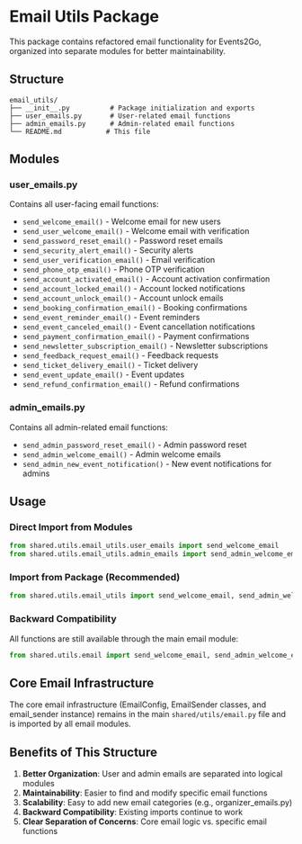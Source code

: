# Email Utils Package

This package contains refactored email functionality for Events2Go, organized into separate modules for better maintainability.

## Structure

```
email_utils/
├── __init__.py          # Package initialization and exports
├── user_emails.py       # User-related email functions
├── admin_emails.py      # Admin-related email functions
└── README.md           # This file
```

## Modules

### user_emails.py
Contains all user-facing email functions:
- `send_welcome_email()` - Welcome email for new users
- `send_user_welcome_email()` - Welcome email with verification
- `send_password_reset_email()` - Password reset emails
- `send_security_alert_email()` - Security alerts
- `send_user_verification_email()` - Email verification
- `send_phone_otp_email()` - Phone OTP verification
- `send_account_activated_email()` - Account activation confirmation
- `send_account_locked_email()` - Account locked notifications
- `send_account_unlock_email()` - Account unlock emails
- `send_booking_confirmation_email()` - Booking confirmations
- `send_event_reminder_email()` - Event reminders
- `send_event_canceled_email()` - Event cancellation notifications
- `send_payment_confirmation_email()` - Payment confirmations
- `send_newsletter_subscription_email()` - Newsletter subscriptions
- `send_feedback_request_email()` - Feedback requests
- `send_ticket_delivery_email()` - Ticket delivery
- `send_event_update_email()` - Event updates
- `send_refund_confirmation_email()` - Refund confirmations

### admin_emails.py
Contains all admin-related email functions:
- `send_admin_password_reset_email()` - Admin password reset
- `send_admin_welcome_email()` - Admin welcome emails
- `send_admin_new_event_notification()` - New event notifications for admins

## Usage

### Direct Import from Modules
```python
from shared.utils.email_utils.user_emails import send_welcome_email
from shared.utils.email_utils.admin_emails import send_admin_welcome_email
```

### Import from Package (Recommended)
```python
from shared.utils.email_utils import send_welcome_email, send_admin_welcome_email
```

### Backward Compatibility
All functions are still available through the main email module:
```python
from shared.utils.email import send_welcome_email, send_admin_welcome_email
```

## Core Email Infrastructure

The core email infrastructure (EmailConfig, EmailSender classes, and email_sender instance) remains in the main `shared/utils/email.py` file and is imported by all email modules.

## Benefits of This Structure

1. **Better Organization**: User and admin emails are separated into logical modules
2. **Maintainability**: Easier to find and modify specific email functions
3. **Scalability**: Easy to add new email categories (e.g., organizer_emails.py)
4. **Backward Compatibility**: Existing imports continue to work
5. **Clear Separation of Concerns**: Core email logic vs. specific email functions
